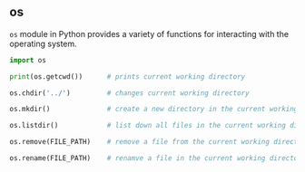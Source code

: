 ## os

`os` module in Python provides a variety of functions for interacting with the operating system.

```py
import os

print(os.getcwd())		# prints current working directory

os.chdir('../')			# changes current working directory

os.mkdir()				# create a new directory in the current working directory

os.listdir()			# list down all files in the current working directory

os.remove(FILE_PATH)	# remove a file from the current working directory

os.rename(FILE_PATH)	# renamve a file in the current working directory
```